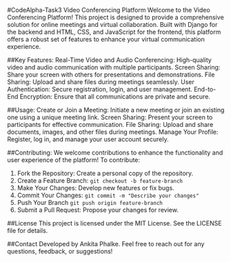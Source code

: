 #CodeAlpha-Task3
Video Conferencing Platform
Welcome to the Video Conferencing Platform! This project is designed to provide a comprehensive solution for online meetings and virtual collaboration. Built with Django for the backend and HTML, CSS, and JavaScript for the frontend, this platform offers a robust set of features to enhance your virtual communication experience.

##Key Features:
Real-Time Video and Audio Conferencing: High-quality video and audio communication with multiple participants.
Screen Sharing: Share your screen with others for presentations and demonstrations.
File Sharing: Upload and share files during meetings seamlessly.
User Authentication: Secure registration, login, and user management.
End-to-End Encryption: Ensure that all communications are private and secure.

##Usage:
Create or Join a Meeting: Initiate a new meeting or join an existing one using a unique meeting link.
Screen Sharing: Present your screen to participants for effective communication.
File Sharing: Upload and share documents, images, and other files during meetings.
Manage Your Profile: Register, log in, and manage your user account securely.

##Contributing:
We welcome contributions to enhance the functionality and user experience of the platform! To contribute:
1. Fork the Repository: Create a personal copy of the repository.
2. Create a Feature Branch:
   `git checkout -b feature-branch`
3. Make Your Changes: Develop new features or fix bugs.
4. Commit Your Changes:
   ``git commit -m "Describe your changes"``
5. Push Your Branch
   ```git push origin feature-branch```
6. Submit a Pull Request: Propose your changes for review.

##License
This project is licensed under the MIT License. See the LICENSE file for details.

##Contact
Developed by Ankita Phalke. Feel free to reach out for any questions, feedback, or suggestions!

